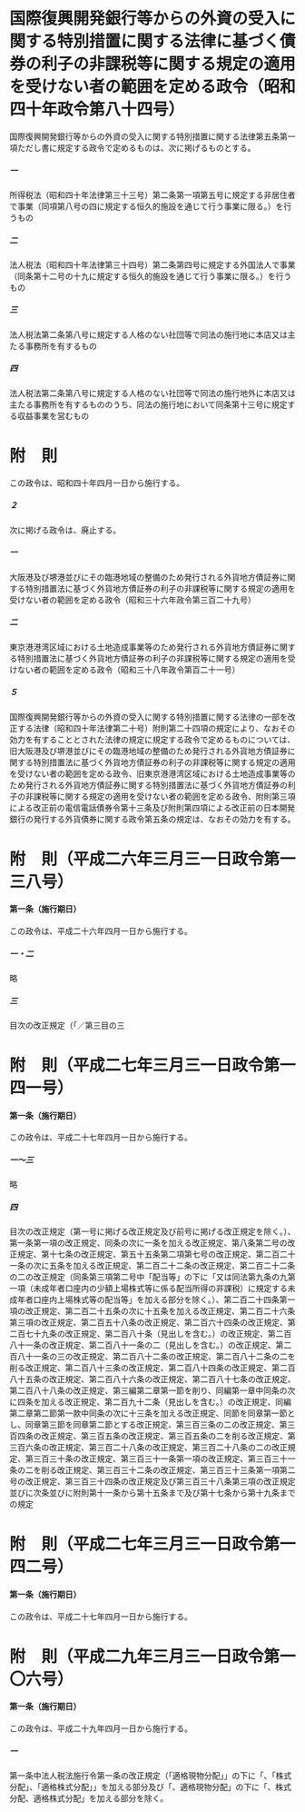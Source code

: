 # 国際復興開発銀行等からの外資の受入に関する特別措置に関する法律に基づく債券の利子の非課税等に関する規定の適用を受けない者の範囲を定める政令（昭和四十年政令第八十四号）
国際復興開発銀行等からの外資の受入に関する特別措置に関する法律第五条第一項ただし書に規定する政令で定めるものは、次に掲げるものとする。
##### 一
所得税法（昭和四十年法律第三十三号）第二条第一項第五号に規定する非居住者で事業（同項第八号の四に規定する恒久的施設を通じて行う事業に限る。）を行うもの
##### 二
法人税法（昭和四十年法律第三十四号）第二条第四号に規定する外国法人で事業（同条第十二号の十九に規定する恒久的施設を通じて行う事業に限る。）を行うもの
##### 三
法人税法第二条第八号に規定する人格のない社団等で同法の施行地に本店又は主たる事務所を有するもの
##### 四
法人税法第二条第八号に規定する人格のない社団等で同法の施行地外に本店又は主たる事務所を有するもののうち、同法の施行地において同条第十三号に規定する収益事業を営むもの
# 附　則
この政令は、昭和四十年四月一日から施行する。
##### ２
次に掲げる政令は、廃止する。
##### 一
大阪港及び堺港並びにその臨港地域の整備のため発行される外貨地方債証券に関する特別措置法に基づく外貨地方債証券の利子の非課税等に関する規定の適用を受けない者の範囲を定める政令（昭和三十六年政令第三百二十九号）
##### 二
東京港港湾区域における土地造成事業等のため発行される外貨地方債証券に関する特別措置法に基づく外貨地方債証券の利子の非課税等に関する規定の適用を受けない者の範囲を定める政令（昭和三十八年政令第百二十一号）
##### ５
国際復興開発銀行等からの外資の受入に関する特別措置に関する法律の一部を改正する法律（昭和四十年法律第二十号）附則第二十四項の規定により、なおその効力を有することとされた法律の規定に規定する政令で定めるものについては、旧大阪港及び堺港並びにその臨港地域の整備のため発行される外貨地方債証券に関する特別措置法に基づく外貨地方債証券の利子の非課税等に関する規定の適用を受けない者の範囲を定める政令、旧東京港港湾区域における土地造成事業等のため発行される外貨地方債証券に関する特別措置法に基づく外貨地方債証券の利子の非課税等に関する規定の適用を受けない者の範囲を定める政令、附則第三項による改正前の電信電話債券令第十三条及び附則第四項による改正前の日本開発銀行の発行する外貨債券に関する政令第五条の規定は、なおその効力を有する。
# 附　則（平成二六年三月三一日政令第一三八号）
#### 第一条（施行期日）
この政令は、平成二十六年四月一日から施行する。
##### 一・二
略
##### 三
目次の改正規定（「／第三目の三
# 附　則（平成二七年三月三一日政令第一四一号）
#### 第一条（施行期日）
この政令は、平成二十七年四月一日から施行する。
##### 一～三
略
##### 四
目次の改正規定（第一号に掲げる改正規定及び前号に掲げる改正規定を除く。）、第一条第一項の改正規定、同条の次に一条を加える改正規定、第八条第二号の改正規定、第十七条の改正規定、第五十五条第二項第七号の改正規定、第二百二十一条の次に五条を加える改正規定、第二百二十二条の改正規定、第二百二十二条の二の改正規定（同条第三項第二号中「配当等」の下に「又は同法第九条の九第一項（未成年者口座内の少額上場株式等に係る配当所得の非課税）に規定する未成年者口座内上場株式等の配当等」を加える部分を除く。）、第二百二十四条第一項の改正規定、第二百二十五条の次に十五条を加える改正規定、第二百二十六条第三項の改正規定、第二百五十八条の改正規定、第二百六十四条の改正規定、第二百七十九条の改正規定、第二百八十条（見出しを含む。）の改正規定、第二百八十一条の改正規定、第二百八十一条の二（見出しを含む。）の改正規定、第二百八十一条の三の改正規定、第二百八十二条の改正規定、第二百八十二条の二を削る改正規定、第二百八十三条の改正規定、第二百八十四条の改正規定、第二百八十五条の改正規定、第二百八十六条の改正規定、第二百八十七条の改正規定、第二百八十八条の改正規定、第三編第二章第一節を削り、同編第一章中同条の次に四条を加える改正規定、第二百九十二条（見出しを含む。）の改正規定、同編第二章第二節第一款中同条の次に十三条を加える改正規定、同節を同章第一節とし、同章第三節を同章第二節とする改正規定、第三百三条の二の改正規定、第三百四条の改正規定、第三百五条の改正規定、第三百五条の二を削る改正規定、第三百六条の改正規定、第三百二十八条の改正規定、第三百二十八条の二の改正規定、第三百三十条の改正規定、第三百三十一条第一項の改正規定、第三百三十一条の二を削る改正規定、第三百三十二条の改正規定、第三百三十三条第一項第二号の改正規定、第三百三十四条の改正規定及び第三百三十八条第三項の改正規定並びに次条並びに附則第十一条から第十五条まで及び第十七条から第十九条までの規定
# 附　則（平成二七年三月三一日政令第一四二号）
#### 第一条（施行期日）
この政令は、平成二十七年四月一日から施行する。
# 附　則（平成二九年三月三一日政令第一〇六号）
#### 第一条（施行期日）
この政令は、平成二十九年四月一日から施行する。
##### 一
第一条中法人税法施行令第一条の改正規定（「適格現物分配」」の下に「、「株式分配」、「適格株式分配」」を加える部分及び「、適格現物分配」の下に「、株式分配、適格株式分配」を加える部分を除く。
